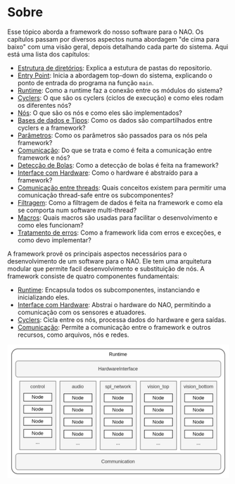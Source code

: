 # Sobre
Esse tópico aborda a framework do nosso software para o NAO. Os capítulos passam por diversos aspectos numa abordagem "de cima para baixo" com uma visão geral, depois detalhando cada parte do sistema. Aqui está uma lista dos capítulos:  

- [Estrutura de diretórios](./directory-struct.md): Explica a estutura de pastas do repositorio.   
- [Entry Point](./entry-point.md): Inicia a abordagem top-down do sistema, explicando o ponto de entrada do programa na função `main`.   
- [Runtime](./runtime.md): Como a runtime faz a conexão entre os módulos do sistema?   
- [Cyclers](./cyclers.md): O que são os cyclers (ciclos de execução) e como eles rodam os diferentes nós?   
- [Nós](./nodes.md): O que são os nós e como eles são implementados?   
- [Bases de dados e Tipos](./databases-types.md): Como os dados são compartilhados entre cyclers e a framework?   
- [Parâmetros](./parameters.md): Como os parâmetros são passados para os nós pela framework?   
- [Comunicação](./communication.md): Do que se trata e como é feita a comunicação entre framework e nós? 
- [Detecção de Bolas](./ball-detection.md): Como a detecção de bolas é feita na framework?
- [Interface com Hardware](hardware-interface.md): Como o hardware é abstraído para a framework?   
- [Comunicação entre threads](./thread-communication.md): Quais conceitos existem para permitir uma comunicação thread-safe entre os subcomponentes?   
- [Filtragem](./filtering.md): Como a filtragem de dados é feita na framework e como ela se comporta num software multi-thread?   
- [Macros](./macros.md): Quais macros são usadas para facilitar o desenvolvimento e como eles funcionam?   
- [Tratamento de erros](./error-handling.md): Como a framework lida com erros e exceções, e como devo implementar?   

A framework provê os principais aspectos necessários para o desenvolvimento de um software para o NAO. Ele tem uma arquitetura modular que permite facil desenvolvimento e substituição de nós. A framework consiste de quatro componentes fundamentais:   

- [Runtime](./runtime.md): Encapsula todos os subcomponentes, instanciando e inicializando eles.      
- [Interface com Hardware](hardware-interface.md): Abstrai o hardware do NAO, permitindo a comunicação com os sensores e atuadores.   
- [Cyclers](./cyclers.md): Cicla entre os nós, processa dados do hardware e gera saídas.   
- [Comunicação](./communication.md): Permite a comunicação entre o framework e outros recursos, como arquivos, nós e redes.

![Diagrama do Framework](overview.drawio.png)